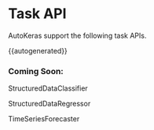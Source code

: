 # Task API

AutoKeras support the following task APIs.

{{autogenerated}}

### Coming Soon:

StructuredDataClassifier

StructuredDataRegressor

TimeSeriesForecaster
